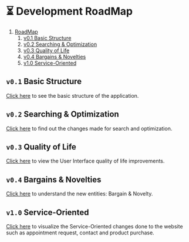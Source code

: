 # :hourglass_flowing_sand: Development RoadMap

1. [RoadMap](#hourglass_flowing_sand-roadmap)
    1. [v0.1 Basic Structure](#v01-basic-structure)
    1. [v0.2 Searching & Optimization](#v02-searching--optimization)
    1. [v0.3 Quality of Life](#v03-quality-of-life)
    1. [v0.4 Bargains & Novelties](#v04-bargains--novelties)
    1. [v1.0 Service-Oriented](#v10-service-oriented)

## `v0.1` Basic Structure

[Click here](/docs/wiki/roadmap/versions/v0.1-README.md) to see the basic structure of the application.

## `v0.2` Searching & Optimization

[Click here](/docs/wiki/roadmap/versions/v0.2-README.md) to find out the changes made for search and optimization.

## `v0.3` Quality of Life

[Click here](/docs/wiki/roadmap/versions/v0.3-README.md) to view the User Interface quality of life improvements.

## `v0.4` Bargains & Novelties

[Click here](/docs/wiki/roadmap/versions/v0.4-README.md) to understand the new entities: Bargain & Novelty.

## `v1.0` Service-Oriented

[Click here](/docs/wiki/roadmap/versions/v1.0-README.md) to visualize the Service-Oriented changes done to the website such as appointment request, contact and product purchase.

